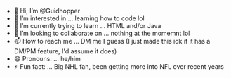 - 👋 Hi, I’m @Guidhopper
- 👀 I’m interested in ... learning how to code lol
- 🌱 I’m currently trying to learn ... HTML and/or Java
- 💞️ I’m looking to collaborate on ... nothing at the momemnt lol
- 📫 How to reach me ... DM me I guess (I just made this idk if it has a DM/PM feature, I'd assume it does)
- 😄 Pronouns: ... he/him
- ⚡ Fun fact: ... Big NHL fan, been getting more into NFL over recent years

<!---
Guidhopper/Guidhopper is a ✨ special ✨ repository because its `README.md` (this file) appears on your GitHub profile.
You can click the Preview link to take a look at your changes.
--->
